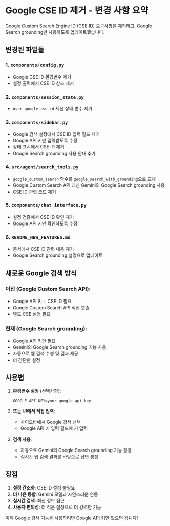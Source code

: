 # Google CSE ID 제거 - 변경 사항 요약

Google Custom Search Engine ID (CSE ID) 요구사항을 제거하고, Google Search grounding만 사용하도록 업데이트했습니다.

## 변경된 파일들

### 1. `components/config.py`
- Google CSE ID 환경변수 제거
- 설정 출력에서 CSE ID 참조 제거

### 2. `components/session_state.py`
- `user_google_cse_id` 세션 상태 변수 제거

### 3. `components/sidebar.py`
- Google 검색 설정에서 CSE ID 입력 필드 제거
- Google API 키만 입력받도록 수정
- 상태 표시에서 CSE ID 제거
- Google Search grounding 사용 안내 추가

### 4. `src/agent/search_tools.py`
- `google_custom_search` 함수를 `google_search_with_grounding`으로 교체
- Google Custom Search API 대신 Gemini의 Google Search grounding 사용
- CSE ID 관련 코드 제거

### 5. `components/chat_interface.py`
- 설정 검증에서 CSE ID 확인 제거
- Google API 키만 확인하도록 수정

### 6. `README_NEW_FEATURES.md`
- 문서에서 CSE ID 관련 내용 제거
- Google Search grounding 설명으로 업데이트

## 새로운 Google 검색 방식

### 이전 (Google Custom Search API):
- Google API 키 + CSE ID 필요
- Google Custom Search API 직접 호출
- 별도 CSE 설정 필요

### 현재 (Google Search grounding):
- Google API 키만 필요
- Gemini의 Google Search grounding 기능 사용
- 자동으로 웹 검색 수행 및 결과 제공
- 더 간단한 설정

## 사용법

1. **환경변수 설정** (선택사항):
   ```env
   GOOGLE_API_KEY=your_google_api_key
   ```

2. **또는 UI에서 직접 입력**:
   - 사이드바에서 Google 검색 선택
   - Google API 키 입력 필드에 키 입력

3. **검색 사용**:
   - 자동으로 Gemini의 Google Search grounding 기능 활용
   - 실시간 웹 검색 결과를 바탕으로 답변 생성

## 장점

1. **설정 간소화**: CSE ID 설정 불필요
2. **더 나은 통합**: Gemini 모델과 자연스러운 연동
3. **실시간 검색**: 최신 정보 접근
4. **사용자 편의성**: 더 적은 설정으로 더 강력한 기능

이제 Google 검색 기능을 사용하려면 Google API 키만 있으면 됩니다!
